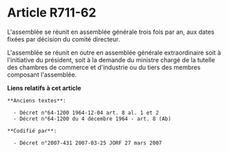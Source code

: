 # Article R711-62

L'assemblée se réunit en assemblée générale trois fois par an, aux dates fixées par décision du comité directeur.

L'assemblée se réunit en outre en assemblée générale extraordinaire soit à l'initiative du président, soit à la demande du
ministre chargé de la tutelle des chambres de commerce et d'industrie ou du tiers des membres composant l'assemblée.

**Liens relatifs à cet article**

	**Anciens textes**:

	  - Décret n°64-1200 1964-12-04 art. 8 al. 1 et 2
	  - Décret n°64-1200 du 4 décembre 1964 - art. 8 (Ab)

	**Codifié par**:

	  - Décret n°2007-431 2007-03-25 JORF 27 mars 2007
